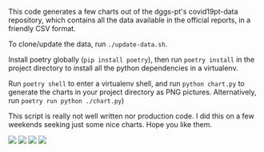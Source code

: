 This code generates a few charts out of the dggs-pt's covid19pt-data repository, which contains all the data available in the official reports, in a friendly CSV format.

To clone/update the data, run `./update-data.sh`.

Install poetry globally (`pip install poetry`), then run `poetry install` in the project directory to install all the python dependencies in a virtualenv.

Run `poetry shell` to enter a virtualenv shell, and run `python chart.py` to generate the charts in your project directory as PNG pictures. Alternatively, run `poetry run python ./chart.py`)

This script is really not well written nor production code. I did this on a few weekends seeking just some nice charts. Hope you like them.

![](https://covid19.tdias.pt/output/newcases.png)
![](https://covid19.tdias.pt/output/newcases_90d.png)
![](https://covid19.tdias.pt/output/newdeaths.png)
![](https://covid19.tdias.pt/output/newdeaths_90d.png)
